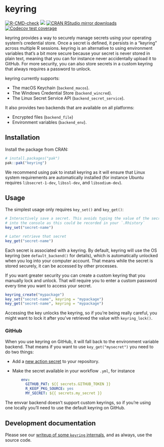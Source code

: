 
# keyring

<!-- badges: start -->

[![R-CMD-check](https://github.com/r-lib/keyring/actions/workflows/R-CMD-check.yaml/badge.svg)](https://github.com/r-lib/keyring/actions/workflows/R-CMD-check.yaml)
[![](https://www.r-pkg.org/badges/version/keyring)](https://www.r-pkg.org/pkg/keyring)
[![CRAN RStudio mirror
downloads](https://cranlogs.r-pkg.org/badges/keyring)](https://www.r-pkg.org/pkg/keyring)
[![Codecov test
coverage](https://codecov.io/gh/r-lib/keyring/branch/main/graph/badge.svg)](https://app.codecov.io/gh/r-lib/keyring?branch=main)

<!-- badges: end -->

keyring provides a way to securely manage secrets using your operating
system’s credential store. Once a secret is defined, it persists in a
“keyring” across multiple R sessions. keyring is an alternative to using
environment variables that’s a bit more secure because your secret is
never stored in plain text, meaning that you can for instance never
accidentally upload it to GitHub. For more security, you can also store
secrets in a custom keyring that always requires a password to unlock.

keyring currently supports:

- The macOS Keychain (`backend_macos`).
- The Windows Credential Store (`backend_wincred`).
- The Linux Secret Service API (`backend_secret_service`).

It also provides two backends that are available on all platforms:

- Encrypted files (`backend_file`)
- Environment variables (`backend_env`).

## Installation

Install the package from CRAN:

``` r
# install.packages("pak")
pak::pak("keyring")
```

We recommend using pak to install keyring as it will ensure that Linux
system requirements are automatically installed (for instance Ubuntu
requires `libsecret-1-dev`, `libssl-dev`, and `libsodium-dev`).

## Usage

The simplest usage only requires `key_set()` and `key_get()`:

``` r
# Interactively save a secret. This avoids typing the value of the secret
# into the console as this could be recorded in your `.Rhistory`
key_set("secret-name")

# Later retrieve that secret
key_get("secret-name")
```

Each secret is associated with a keyring. By default, keyring will use
the OS keyring (see `default_backend()` for details), which is
automatically unlocked when you log into your computer account. That
means while the secret is stored securely, it can be accessed by other
processes.

If you want greater security you can create a custom keyring that you
manually lock and unlock. That will require you to enter a custom
password every time you want to access your secret.

``` r
keyring_create("mypackage")
key_set("secret-name", keyring = "mypackage")
key_get("secret-name", keyring = "mypackage")
```

Accessing the key unlocks the keyring, so if you’re being really
careful, you might want to lock it after you’ve retrieved the value with
`keyring_lock()`.

### GitHub

When you use keyring on GitHub, it will fall back to the environment
variable backend. That means if you want to use `key_get("mysecret")`
you need to do two things:

- Add a [new action
  secret](https://docs.github.com/en/actions/security-guides/using-secrets-in-github-actions#creating-secrets-for-a-repository)
  to your repository.

- Make the secret available in your workflow `.yml`, for instance

  ``` yaml
      env:
        GITHUB_PAT: ${{ secrets.GITHUB_TOKEN }}
        R_KEEP_PKG_SOURCE: yes
        MY_SECRET: ${{ secrets.my_secret }}
  ```

The envvar backend doesn’t support custom keyrings, so if you’re using
one locally you’ll need to use the default keyring on GitHub.

## Development documentation

Please see our [writeup of some `keyring`
internals](https://github.com/r-lib/keyring/blob/main/inst/development-notes.md),
and as always, use the source code.

